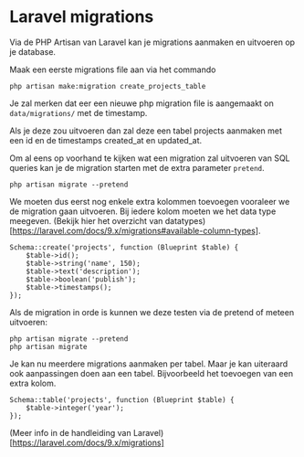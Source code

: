 # Laravel migrations

Via de PHP Artisan van Laravel kan je migrations aanmaken en uitvoeren op je database.

Maak een eerste migrations file aan via het commando

```
php artisan make:migration create_projects_table
```

Je zal merken dat eer een nieuwe php migration file is aangemaakt on `data/migrations/` met de timestamp.

Als je deze zou uitvoeren dan zal deze een tabel projects aanmaken met een id en de timestamps created_at en updated_at.

Om al eens op voorhand te kijken wat een migration zal uitvoeren van SQL queries kan je de migration starten met de extra parameter `pretend`.

```
php artisan migrate --pretend
```

We moeten dus eerst nog enkele extra kolommen toevoegen vooraleer we de migration gaan uitvoeren. Bij iedere kolom moeten we het data type meegeven. (Bekijk hier het overzicht van datatypes)[https://laravel.com/docs/9.x/migrations#available-column-types].

```
Schema::create('projects', function (Blueprint $table) {
    $table->id();
    $table->string('name', 150);
    $table->text('description');
    $table->boolean('publish');
    $table->timestamps();
});
```

Als de migration in orde is kunnen we deze testen via de pretend of meteen uitvoeren:

```
php artisan migrate --pretend
php artisan migrate
```

Je kan nu meerdere migrations aanmaken per tabel. Maar je kan uiteraard ook aanpassingen doen aan een tabel. Bijvoorbeeld het toevoegen van een extra kolom.

```
Schema::table('projects', function (Blueprint $table) {
    $table->integer('year');
});
```

(Meer info in de handleiding van Laravel)[https://laravel.com/docs/9.x/migrations]


